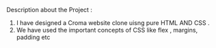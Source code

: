 
Description about the Project :

1. I have designed a Croma website clone uisng pure HTML AND CSS .
2. We have used the important concepts of CSS like flex , margins, padding etc
